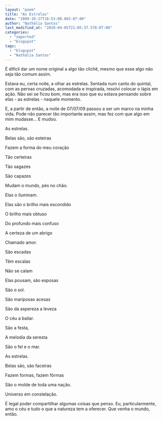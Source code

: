 ```yaml
---
layout: "poem"
title: "As Estrelas"
date: "2009-10-27T16:53:00.002-07:00"
author: "Nathália Santos"
last_modified_at: "2010-04-05T21:05:37.578-07:00"
categories:
  - "imported"
  - "blogspot"
tags:
  - "blogspot"
  - "Nathália Santos"
---
```


É difícil dar um nome original a algo tão clichê, mesmo que esse algo não seja tão comum assim.

Estava eu, certa noite, a olhar as estrelas. Sentada num canto do quintal, com as pernas cruzadas, acomodada e inspirada, resolvi colocar o lápis em ação. Não sei se ficou bom, mas era isso que eu estava pensando sobre elas - as estrelas - naquele momento.

E, a partir de então, a noite de 07/07/09 passou a ser um marco na minha vida. Pode não parecer tão importante assim, mas fez com que algo em mim mudasse... E mudou.

 As estrelas.

 Belas são, são esteiras

 Fazem a forma do meu coração

 Tão certeiras

 Tão sagazes 

 São capazes 

 Mudam o mundo, pés no chão.

 Elas o iluminam.

 Elas são o brilho mais escondido

 O brilho mais obtuso

 Do profundo mais confuso

 A certeza de um abrigo

 Chamado amor.

 São escadas

 Têm escalas

 Não se calam

 Elas pousam, são esposas

 São o sol.

 São mariposas acesas

 São da aspereza a leveza

 O céu a bailar.

 São a festa,

 A melodia da seresta

 São o fel e o mar.

 As estrelas.

 Belas são, são faceiras

 Fazem formas, fazem fôrmas

 São o molde de toda uma nação.

 Universo em constelação.

É legal poder compartilhar algumas coisas que penso. Eu, particularmente, amo o céu e tudo o que a natureza tem a oferecer. Que venha o mundo, então.